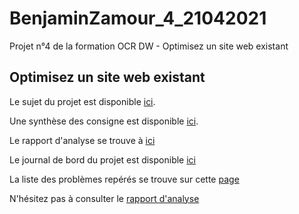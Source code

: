 # BenjaminZamour_4_21042021

Projet n°4 de la formation OCR DW - Optimisez un site web existant

## Optimisez un site web existant

Le sujet du projet est disponible [ici](https://openclassrooms.com/fr/paths/185/projects/638/assignment).

Une synthèse des consigne est disponible [ici](docs/instructions.md).

Le rapport d'analyse se trouve à [ici](Modele-audit-SEO.xlsx)

Le journal de bord du projet est disponible [ici](docs/logbook.md)

La liste des problèmes repérés se trouve sur cette [page](docs/problems.md)

N'hésitez pas à consulter le [rapport d'analyse](rapport_d_analyse.md)
